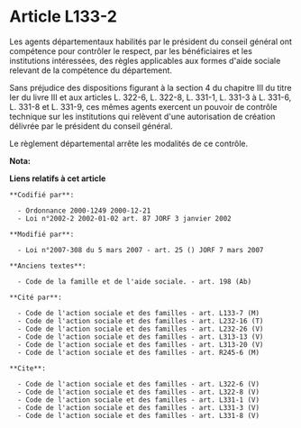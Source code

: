 # Article L133-2

Les agents départementaux habilités par le président du conseil général ont compétence pour contrôler le respect, par les
bénéficiaires et les institutions intéressées, des règles applicables aux formes d'aide sociale relevant de la compétence du
département. 

Sans préjudice des dispositions figurant à la section 4 du chapitre III du titre Ier du livre III et aux articles L. 322-6,
L. 322-8, L. 331-1, L. 331-3 à L. 331-6, L. 331-8 et L. 331-9, ces mêmes agents exercent un pouvoir de contrôle technique sur
les institutions qui relèvent d'une autorisation de création délivrée par le président du conseil général. 

Le règlement départemental arrête les modalités de ce contrôle.

**Nota:**



**Liens relatifs à cet article**

	**Codifié par**:

	  - Ordonnance 2000-1249 2000-12-21
	  - Loi n°2002-2 2002-01-02 art. 87 JORF 3 janvier 2002

	**Modifié par**:

	  - Loi n°2007-308 du 5 mars 2007 - art. 25 () JORF 7 mars 2007

	**Anciens textes**:

	  - Code de la famille et de l'aide sociale. - art. 198 (Ab)

	**Cité par**:

	  - Code de l'action sociale et des familles - art. L133-7 (M)
	  - Code de l'action sociale et des familles - art. L232-16 (T)
	  - Code de l'action sociale et des familles - art. L232-26 (V)
	  - Code de l'action sociale et des familles - art. L313-13 (V)
	  - Code de l'action sociale et des familles - art. L313-20 (V)
	  - Code de l'action sociale et des familles - art. R245-6 (M)

	**Cite**:

	  - Code de l'action sociale et des familles - art. L322-6 (V)
	  - Code de l'action sociale et des familles - art. L322-8 (V)
	  - Code de l'action sociale et des familles - art. L331-1 (V)
	  - Code de l'action sociale et des familles - art. L331-3 (V)
	  - Code de l'action sociale et des familles - art. L331-8 (V)
